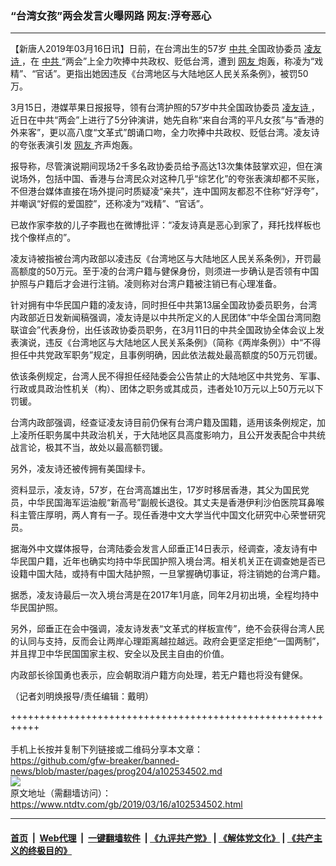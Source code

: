 ### “台湾女孩”两会发言火曝网路   网友:浮夸恶心
------------------------

<div class="post_content" itemprop="articleBody">
 <p>
  【新唐人2019年03月16日讯】日前，在台湾出生的57岁
  <a href="https://www.ntdtv.com/gb/中共.htm">
   中共
  </a>
  全国政协委员
  <a href="https://www.ntdtv.com/gb/凌友诗.htm">
   凌友诗
  </a>
  ，在
  <a href="https://www.ntdtv.com/gb/中共.htm">
   中共
  </a>
  “两会”上全力吹捧中共政权、贬低台湾，遭到
  <a href="https://www.ntdtv.com/gb/网友.htm">
   网友
  </a>
  炮轰，称凌为“戏精”、“官话”。更指出她因违反《台湾地区与大陆地区人民关系条例》，被罚50万。
 </p>
 <p>
  3月15日，港媒苹果日报报导，领有台湾护照的57岁中共全国政协委员
  <a href="https://www.ntdtv.com/gb/凌友诗.htm">
   凌友诗
  </a>
  ，近日在中共“两会”上进行了5分钟演讲，她先自称“来自台湾的平凡女孩”与“香港的外来客”，更以高八度“文革式”朗诵口吻，全力吹捧中共政权、贬低台湾。凌友诗的夸张表演引发
  <a href="https://www.ntdtv.com/gb/网友.htm">
   网友
  </a>
  齐声炮轰。
 </p>
 <p>
  报导称，尽管演说期间现场2千多名政协委员给予高达13次集体鼓掌欢迎，但在演说场外，包括中国、香港与台湾民众对这种几乎“综艺化”的夸张表演却都不买账，不但港台媒体直接在场外提问时质疑凌“亲共”，连中国网友都忍不住称“好浮夸”，并嘲讽“好假的爱国腔”，还称凌为“戏精”、“官话”。
 </p>
 <p>
  已故作家李敖的儿子李戡也在微博批评：“凌友诗真是恶心到家了，拜托找样板也找个像样点的”。
 </p>
 <p>
  凌友诗被指被台湾内政部以凌违反《台湾地区与大陆地区人民关系条例》，开罚最高额度的50万元。至于凌的台湾户籍与健保身份，则须进一步确认是否领有中国护照与户籍后才会进行注销。凌则称对台湾户籍被注销已有心理准备。
 </p>
 <p>
  针对拥有中华民国户籍的凌友诗，同时担任中共第13届全国政协委员职务，台湾内政部近日发新闻稿强调，凌友诗是以中共所定义的人民团体“中华全国台湾同胞联谊会”代表身份，出任该政协委员职务，在3月11日的中共全国政协全体会议上发表演说，违反《台湾地区与大陆地区人民关系条例》（简称《两岸条例》）中“不得担任中共党政军职务”规定，且事例明确，因此依法裁处最高额度的50万元罚锾。
 </p>
 <p>
  依该条例规定，台湾人民不得担任经陆委会公告禁止的大陆地区中共党务、军事、行政或具政治性机关（构）、团体之职务或其成员，违者处10万元以上50万元以下罚锾。
 </p>
 <p>
  台湾内政部强调，经查证凌友诗目前仍保有台湾户籍及国籍，适用该条例规定，加上凌所任职务属中共政治机关，于大陆地区具高度影响力，且公开发表配合中共统战言论，极其不当，故处以最高额罚锾。
 </p>
 <p>
  另外，凌友诗还被传拥有美国绿卡。
 </p>
 <p>
  资料显示，凌友诗，57岁，在台湾高雄出生，17岁时移居香港，其父为国民党员，中华民国海军运油舰“新高号”副舰长退役。其丈夫是香港伊利沙伯医院耳鼻喉科主管庄厚明，两人育有一子。现任香港中文大学当代中国文化研究中心荣誉研究员。
 </p>
 <p>
  据海外中文媒体报导，台湾陆委会发言人邱垂正14日表示，经调查，凌友诗有中华民国户籍，近年也确实均持中华民国护照入境台湾。相关机关正在调查她是否已设籍中国大陆，或持有中国大陆护照，一旦掌握确切事证，将注销她的台湾户籍。
 </p>
 <p>
  据悉，凌友诗最后一次入境台湾是在2017年1月底，同年2月初出境，全程均持中华民国护照。
 </p>
 <p>
  另外，邱垂正在会中强调，凌友诗发表“文革式的样板宣传”，绝不会获得台湾人民的认同与支持，反而会让两岸心理距离越拉越远。政府会更坚定拒绝“一国两制”，并且捍卫中华民国国家主权、安全以及民主自由的价值。
 </p>
 <p>
  内政部长徐国勇也表示，应会朝取消户籍方向处理，若无户籍也将没有健保。
 </p>
 <p>
  （记者刘明焕报导/责任编辑：戴明）
 </p>
 <div class="single_ad">
 </div>
</div>

+++++++++++++++++++++++++++++++++++++++++++++++++++++++++++<br/><br/>
手机上长按并复制下列链接或二维码分享本文章：<br/>
https://github.com/gfw-breaker/banned-news/blob/master/pages/prog204/a102534502.md <br/>
<a href='https://github.com/gfw-breaker/banned-news/blob/master/pages/prog204/a102534502.md'><img src='https://github.com/gfw-breaker/banned-news/blob/master/pages/prog204/a102534502.md.png'/></a> <br/>
原文地址（需翻墙访问）：https://www.ntdtv.com/gb/2019/03/16/a102534502.html


------------------------
#### [首页](https://github.com/gfw-breaker/banned-news/blob/master/README.md) &nbsp;|&nbsp; [Web代理](https://github.com/labour-camp/helloworld) &nbsp;|&nbsp; [一键翻墙软件](https://github.com/gfw-breaker/nogfw/blob/master/README.md) &nbsp;| [《九评共产党》](https://github.com/gfw-breaker/9ping.md/blob/master/README.md#九评之一评共产党是什么) | [《解体党文化》](https://github.com/gfw-breaker/jtdwh.md/blob/master/README.md) | [《共产主义的终极目的》](https://github.com/gfw-breaker/gczydzjmd.md/blob/master/README.md)

